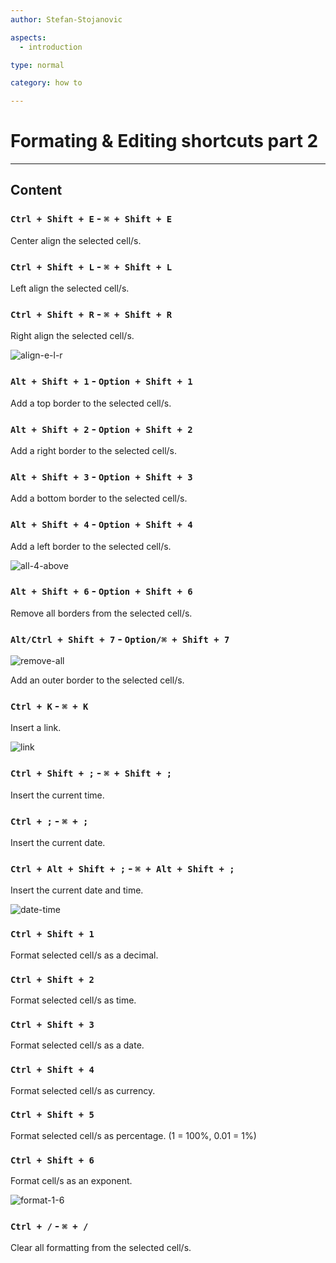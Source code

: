 ```yaml
---
author: Stefan-Stojanovic

aspects:
  - introduction

type: normal

category: how to

---
```


# Formating & Editing shortcuts part 2

---
## Content

### `Ctrl + Shift + E` - `⌘ + Shift + E`

Center align the selected cell/s.

### `Ctrl + Shift + L` - `⌘ + Shift + L`

Left align the selected cell/s.

### `Ctrl + Shift + R` - `⌘ + Shift + R`

Right align the selected cell/s.

![align-e-l-r](https://img.enkipro.com/2a039868031cea4c128c9c331b9e11cd.gif)

### `Alt + Shift + 1` - `Option + Shift + 1`

Add a top border to the selected cell/s.

### `Alt + Shift + 2` - `Option + Shift + 2`

Add a right border to the selected cell/s.

### `Alt + Shift + 3` - `Option + Shift + 3`

Add a bottom border to the selected cell/s.

### `Alt + Shift + 4` - `Option + Shift + 4`

Add a left border to the selected cell/s.

![all-4-above](https://img.enkipro.com/18a6bd33467f66bcd8d255d5f3ef7dd7.gif)

### `Alt + Shift + 6` - `Option + Shift + 6`

Remove all borders from the selected cell/s.

### `Alt/Ctrl + Shift + 7` - `Option/⌘ + Shift + 7`

![remove-all](https://img.enkipro.com/ac8675e1626be2d3a01f622df415cc5a.gif)

Add an outer border to the selected cell/s.

### `Ctrl + K` - `⌘ + K`

Insert a link.

![link](https://img.enkipro.com/b27e0606cb2e8e83383ffd34bf46fa24.gif)

### `Ctrl + Shift + ;` - `⌘ + Shift + ;`

Insert the current time.

### `Ctrl + ;` - `⌘ + ;`

Insert the current date.

### `Ctrl + Alt + Shift + ;` - `⌘ + Alt + Shift + ;`

Insert the current date and time.

![date-time](https://img.enkipro.com/f131710920a9c7e20c4f9c471dc0883f.gif)

### `Ctrl + Shift + 1`

Format selected cell/s as a decimal.

### `Ctrl + Shift + 2`

Format selected cell/s as time.

### `Ctrl + Shift + 3`

Format selected cell/s as a date.

### `Ctrl + Shift + 4`

Format selected cell/s as currency.

### `Ctrl + Shift + 5`

Format selected cell/s as percentage. (1 = 100%, 0.01 = 1%)

### `Ctrl + Shift + 6`

Format cell/s as an exponent.

![format-1-6](https://img.enkipro.com/3bfaf452635d37799c7a3519b5694933.gif)

### `Ctrl + /` - `⌘ + /`

Clear all formatting from the selected cell/s.
